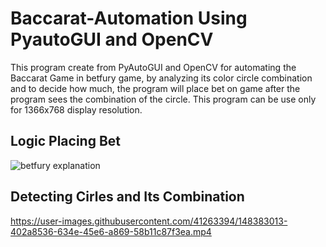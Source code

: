 # Baccarat-Automation Using PyautoGUI and OpenCV

This program create from PyAutoGUI and OpenCV for automating the Baccarat Game in betfury game, by analyzing its color circle combination and to decide how much,
the program will place bet on game after the program sees the combination of the circle. This program can be use only for 1366x768 display resolution.

## Logic Placing Bet
![betfury explanation](https://user-images.githubusercontent.com/41263394/148381956-e60f688a-6c8e-4fb0-b389-0dea78b016da.png)

## Detecting Cirles and Its Combination
https://user-images.githubusercontent.com/41263394/148383013-402a8536-634e-45e6-a869-58b11c87f3ea.mp4

